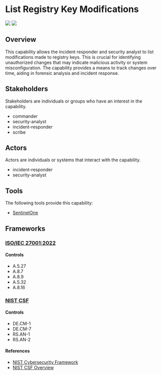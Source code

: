 # List Registry Key Modifications

![](https://img.shields.io/badge/Phase-Identification_%28P0002%29-white)&nbsp;![](https://img.shields.io/badge/Category-Configuration-white)

## Overview

This capability allows the incident responder and security analyst to list modifications made to registry keys. This is crucial for identifying unauthorized changes that may indicate malicious activity or system misconfiguration. The capability provides a means to track changes over time, aiding in forensic analysis and incident response.

## Stakeholders
Stakeholders are individuals or groups who have an interest in the capability.

- commander
- security-analyst
- incident-responder
- scribe

## Actors
Actors are individuals or systems that interact with the capability.

- incident-responder
- security-analyst

## Tools
The following tools provide this capability:

- [SentinelOne](../tool/sentinelone/C2501.md)

## Frameworks
### [ISO/IEC 27001:2022](../frameworks/F0002.md)

#### Controls

- A.5.27 
- A.8.7 
- A.8.9 
- A.5.32 
- A.8.16 

### [NIST CSF](../frameworks/F0003.md)

#### Controls

- DE.CM-1 
- DE.CM-7 
- RS.AN-1 
- RS.AN-2 

#### References

- [NIST Cybersecurity Framework](https://www.nist.gov/cyberframework)
- [NIST CSF Overview](https://www.nist.gov/cyberframework/overview)